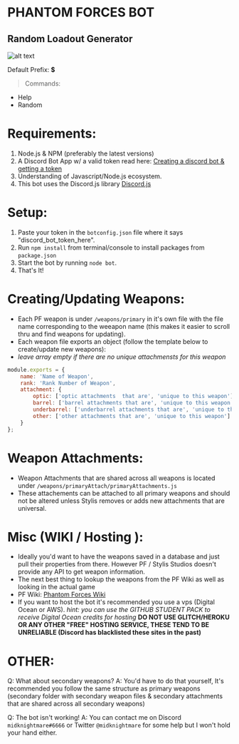 # PHANTOM FORCES BOT
## Random Loadout Generator

![alt text](https://cdn.discordapp.com/attachments/575359683448143893/602947233507311670/pic01.jpg)

Default Prefix: **$**

> Commands:
+ Help
+ Random

# Requirements:
1. Node.js & NPM (preferably the latest versions)
2. A Discord Bot App w/ a valid token
read here: [Creating a discord bot & getting a token
](https://github.com/reactiflux/discord-irc/wiki/Creating-a-discord-bot-&-getting-a-token)
3. Understanding of Javascript/Node.js ecosystem.
4. This bot uses the Discord.js library [Discord.js](https://discord.js.org/#/docs/main/stable/general/welcome)


# Setup:
1. Paste your token in the `botconfig.json` file where it says "discord_bot_token_here".
2. Run `npm install` from terminal/console to install packages from `package.json`
4. Start the bot by running `node bot`.
5. That's It!

# Creating/Updating Weapons:
- Each PF weapon is under `/weapons/primary` in it's own file with the file name corresponding to the weeapon name (this makes it easier to scroll thru and find weapons for updating).
- Each weapon file exports an object (follow the template below to create/update new weapons):
- *leave array empty if there are no unique attachmensts for this weapon*
```js
module.exports = {
    name: 'Name of Weapon',
    rank: 'Rank Number of Weapon',
    attachment: {
        optic: ['optic attachments  that are', 'unique to this weapon'],
        barrel: ['barrel attachments that are', 'unique to this weapon'],
        underbarrel: ['underbarrel attachments that are', 'unique to this weapon'],
        other: ['other attachments that are', 'unique to this weapon']
    }
};
```

# Weapon Attachments:
- Weapon Attachments that are shared across all weapons is located under `/weapons/primaryAttach/primaryAttachments.js`
- These attachements can be attached to all primary weapons and should not be altered unless Stylis removes or adds new attachments that are universal.

# Misc (WIKI / Hosting ):
- Ideally you'd want to have the weapons saved in a database and just pull their properties from there. However PF / Stylis Studios doesn't provide any API to get weapon information.
- The next best thing to lookup the weapons from the PF Wiki as well as looking in the actual game
- PF Wiki: [Phantom Forces Wiki](https://roblox-phantom-forces.fandom.com/wiki/Phantom_Forces_Wiki)
- If you want to host the bot it's recommended you use a vps (Digital Ocean or AWS).
*hint: you can use the GITHUB STUDENT PACK to receive Digital Ocean credits for hosting*
**DO NOT USE GLITCH/HEROKU OR ANY OTHER "FREE" HOSTING SERVICE, THESE TEND TO BE UNRELIABLE (Discord has blacklisted these sites in the past)**

# OTHER:
Q: What about secondary weapons?
A: You'd have to do that yourself, It's recommended you follow the same structure as primary weapons (secondary folder with secondary weapon files & secondary attachments that are shared across all secondary weapons)

Q: The bot isn't working!
A: You can contact me on Discord `midknightmare#6666` or Twitter `@midknightmare` for some help but I won't hold your hand either.

